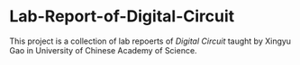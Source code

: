 # Lab-Report-of-Digital-Circuit
This project is a collection of lab repoerts of *Digital Circuit* taught by Xingyu Gao in University of Chinese Academy of Science.
